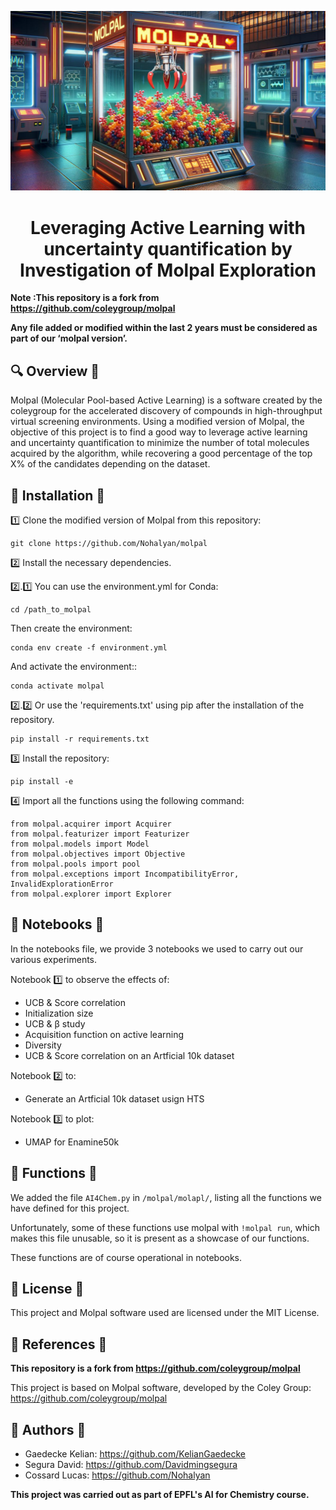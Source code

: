 ![Project Logo](assets/Molpal_Logo_README_Best.png)

<h1 align="center">
Leveraging Active Learning with uncertainty quantification by Investigation of Molpal Exploration
</h1>

**Note :This repository is a fork from https://github.com/coleygroup/molpal**

**Any file added or modified within the last 2 years must be considered as part of our ‘molpal version’.**

## 🔍 Overview 🔎

Molpal (Molecular Pool-based Active Learning) is a software created by the coleygroup for the accelerated discovery of compounds in high-throughput virtual screening environments.
Using  a modified version of Molpal, the objective of this project is to find a good way to leverage active learning and uncertainty quantification to minimize the number of total molecules acquired by the algorithm, while recovering a good percentage of the top X%  of the candidates depending on the dataset.

## 🔨 Installation 🔨

1️⃣ Clone the modified version of Molpal from this repository:

```
git clone https://github.com/Nohalyan/molpal
```

2️⃣ Install the necessary dependencies.

2️⃣.1️⃣ You can use the environment.yml for Conda:
```
cd /path_to_molpal
```
Then create the environment: 
```
conda env create -f environment.yml
```
And activate the environment::
```
conda activate molpal
```

2️⃣.2️⃣ Or use the 'requirements.txt' using pip after the  installation of the repository.

```
pip install -r requirements.txt
```

3️⃣ Install the repository:
 
```
pip install -e 
```

4️⃣ Import all the functions using the following command:

```
from molpal.acquirer import Acquirer
from molpal.featurizer import Featurizer
from molpal.models import Model
from molpal.objectives import Objective
from molpal.pools import pool
from molpal.exceptions import IncompatibilityError, InvalidExplorationError
from molpal.explorer import Explorer
```

## 📝 Notebooks 📝
In the notebooks file, we provide 3 notebooks we used to carry out our various experiments. 

Notebook 1️⃣ to observe the effects of:
- UCB & Score correlation
- Initialization size
- UCB & β study
- Acquisition function on active learning
- Diversity
- UCB & Score correlation on an Artficial 10k dataset

Notebook 2️⃣ to:
- Generate an Artficial 10k dataset usign HTS

Notebook 3️⃣ to plot:
- UMAP for Enamine50k

## 📁 Functions 📁
We added the file `AI4Chem.py` in `/molpal/molapl/`, listing all the functions we have defined for this project. 

Unfortunately, some of these functions use molpal with `!molpal run`, which makes this file unusable, so it is present as a showcase of our functions.

These functions are of course operational in notebooks. 

## 📗 License 📕 
This project and Molpal software used are licensed under the MIT License.

## 📜 References 📜

**This repository is a fork from https://github.com/coleygroup/molpal**

This project is based on Molpal software, developed by the Coley Group: https://github.com/coleygroup/molpal

## 📖 Authors 📖
- Gaedecke Kelian: https://github.com/KelianGaedecke
- Segura David: https://github.com/Davidmingsegura
- Cossard Lucas: https://github.com/Nohalyan

**This project was carried out as part of EPFL's AI for Chemistry course.**
